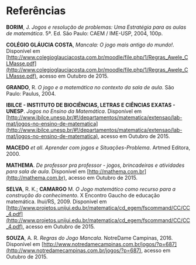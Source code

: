 # <div class="row text-center">Referências</div>  

**BORIM**, J. *Jogos e resolução de problemas: Uma Estratégia para as aulas de matemática*. 5ª. Ed. São Paulo: CAEM / IME-USP, 2004, 100p.  

**COLÉGIO GLÁUCIA COSTA**, *Mancala: O jogo mais antigo do mundo!*. Disponível em [http://www.colegioglauciacosta.com.br/moodle/file.php/1/Regras_Awele_CLMasse.pdf](http://www.colegioglauciacosta.com.br/moodle/file.php/1/Regras_Awele_CLMasse.pdf), acesso em Outubro de 2015. 

**GRANDO**, R. *O jogo e a matemática no contexto da sala de aula*. São Paulo: Paulus, 2004.  
 
**IBILCE - INSTITUTO DE BIOCIÊNCIAS, LETRAS E CIÊNCIAS EXATAS - UNESP**. *Jogos no Ensino da Matemática*. Disponível em [http://www.ibilce.unesp.br/#!/departamentos/matematica/extensao/lab-mat/jogos-no-ensino-de-matematica](http://www.ibilce.unesp.br/#!/departamentos/matematica/extensao/lab-mat/jogos-no-ensino-de-matematica), acesso em Outubro de 2015.    

**MACEDO** _et all_. *Aprender com jogos e Situações-Problema*. Artmed Editora, 2000.  

**MATHEMA**. *De professor pra professor - jogos, brincadeiras e atividades para sala de aula*.  Disponível em [http://mathema.com.br](http://mathema.com.br), acesso em Outubro de 2015.  

**SELVA**, R. K.; **CAMARGO** M. *O Jogo matemático como recurso para a construção do conhecimento*. X Encontro Gaucho de educação matemática. Ihui/RS, 2009. Disponivel em [http://www.projetos.unijui.edu.br/matematica/cd_egem/fscommand/CC/CC_4.pdf](http://www.projetos.unijui.edu.br/matematica/cd_egem/fscommand/CC/CC_4.pdf), acesso em Outubro de 2015.  

**SOUZA**, A. R. *Regras do Jogo Mancala*. NotreDame Campinas, 2016. Disponível em [http://www.notredamecampinas.com.br/jogos/?p=687](http://www.notredamecampinas.com.br/jogos/?p=687), acesso em Outubro de 2015.  

<br/>  
<br/>  
